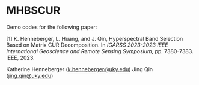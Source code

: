 # MHBSCUR

Demo codes for the following paper:

[1]  K. Henneberger, L. Huang, and J. Qin, Hyperspectral Band Selection Based on Matrix CUR Decomposition. In _IGARSS 2023-2023 IEEE International Geoscience and Remote Sensing Symposium_, pp. 7380-7383. IEEE, 2023.

Katherine Henneberger (k.henneberger@uky.edu) Jing Qin (jing.qin@uky.edu)
